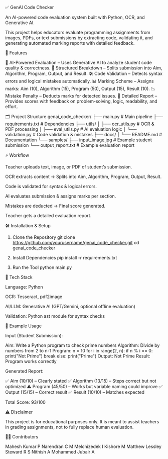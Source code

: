 ✅ GenAI Code Checker

An AI-powered code evaluation system built with Python, OCR, and Generative AI.

This project helps educators evaluate programming assignments from images, PDFs, or text submissions by extracting code, validating it, and generating automated marking reports with detailed feedback.

🚀 Features

🤖 AI-Powered Evaluation – Uses Generative AI to analyze student code quality & correctness.
📑 Structured Breakdown – Splits submission into Aim, Algorithm, Program, Output, and Result.
🛠 Code Validation – Detects syntax errors and logical mistakes automatically.
📊 Marking Scheme – Assigns marks: Aim (10), Algorithm (15), Program (50), Output (15), Result (10).
📉 Mistake Penalty – Deducts marks for detected issues.
📜 Detailed Report – Provides scores with feedback on problem-solving, logic, readability, and effort.

🗂 Project Structure
genai_code_checker/
├── main.py                 # Main pipeline
├── requirements.txt        # Dependencies
├── utils/
│   ├── ocr_utils.py        # OCR & PDF processing
│   ├── eval_utils.py       # AI evaluation logic
│   └── validation.py       # Code validation & mistakes
├── docs/
│   └── README.md           # Documentation
└── samples/
    ├── input_image.jpg     # Example student submission
    └── output_report.txt   # Example evaluation report

⚡ Workflow

Teacher uploads text, image, or PDF of student’s submission.

OCR extracts content → Splits into Aim, Algorithm, Program, Output, Result.

Code is validated for syntax & logical errors.

AI evaluates submission & assigns marks per section.

Mistakes are deducted → Final score generated.

Teacher gets a detailed evaluation report.

🛠 Installation & Setup
1. Clone the Repository
git clone https://github.com/yourusername/genai_code_checker.git
cd genai_code_checker

2. Install Dependencies
pip install -r requirements.txt

3. Run the Tool
python main.py

📡 Tech Stack

Language: Python

OCR: Tesseract, pdf2image

AI/LLM: Generative AI (GPT/Gemini, optional offline evaluation)

Validation: Python ast module for syntax checks

📌 Example Usage

Input (Student Submission):

Aim: Write a Python program to check prime numbers
Algorithm: Divide by numbers from 2 to n-1
Program:
n = 10
for i in range(2, n):
    if n % i == 0:
        print("Not Prime")
        break
else:
    print("Prime")
Output: Not Prime
Result: Program works correctly


Generated Report:

✅ Aim (10/10) – Clearly stated
✅ Algorithm (13/15) – Steps correct but not optimized
⚠ Program (45/50) – Works but variable naming could improve
✅ Output (15/15) – Correct result
✅ Result (10/10) – Matches expected

Total Score: 93/100

⚠ Disclaimer

This project is for educational purposes only.
It is meant to assist teachers in grading assignments, not to fully replace human evaluation.

👩‍💻 Contributors

Mahesh Kumar P
Narendran C M
Melchizedek I
Kishore M
Matthew Lessley Steward R S
Nithish A
Mohammed Jubair A
